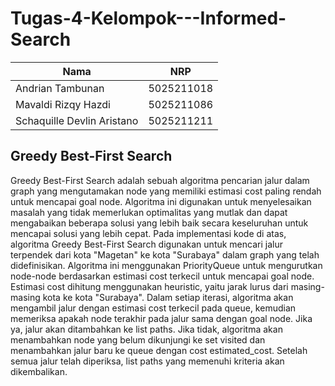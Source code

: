 # Tugas-4-Kelompok---Informed-Search

| Nama | NRP |
| --- | --- |
| Andrian Tambunan | 5025211018 |
| Mavaldi Rizqy Hazdi | 5025211086 |
| Schaquille Devlin Aristano | 5025211211 |

## Greedy Best-First Search
  Greedy Best-First Search adalah sebuah algoritma pencarian jalur dalam graph yang mengutamakan node yang memiliki estimasi cost paling rendah untuk mencapai goal node. Algoritma ini digunakan untuk menyelesaikan masalah yang tidak memerlukan optimalitas yang mutlak dan dapat mengabaikan beberapa solusi yang lebih baik secara keseluruhan untuk mencapai solusi yang lebih cepat.
  Pada implementasi kode di atas, algoritma Greedy Best-First Search digunakan untuk mencari jalur terpendek dari kota "Magetan" ke kota "Surabaya" dalam graph yang telah didefinisikan. Algoritma ini menggunakan PriorityQueue untuk mengurutkan node-node berdasarkan estimasi cost terkecil untuk mencapai goal node. 
  Estimasi cost dihitung menggunakan heuristic, yaitu jarak lurus dari masing-masing kota ke kota "Surabaya". Dalam setiap iterasi, algoritma akan mengambil jalur dengan estimasi cost terkecil pada queue, kemudian memeriksa apakah node terakhir pada jalur sama dengan goal node. Jika ya, jalur akan ditambahkan ke list paths. Jika tidak, algoritma akan menambahkan node yang belum dikunjungi ke set visited dan menambahkan jalur baru ke queue dengan cost estimated_cost. Setelah semua jalur telah diperiksa, list paths yang memenuhi kriteria akan dikembalikan.

